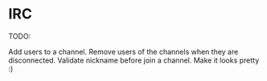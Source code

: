 # IRC

TODO:

Add users to a channel.
Remove users of the channels when they are disconnected.
Validate nickname before join a channel.
Make it looks pretty :)

